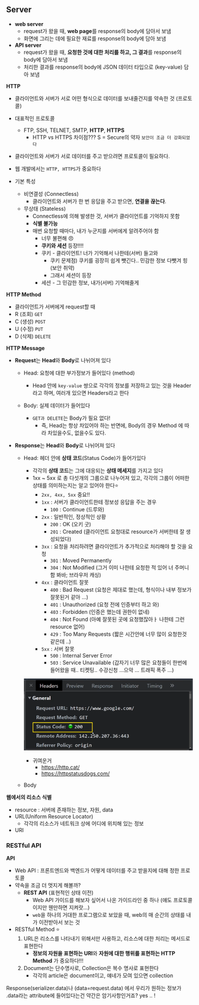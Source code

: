 ## Server

* **web server**
  * request가 왔을 때, **web page**를 response의 body에 담아서 보냄
  * 화면에 그리는 데에 필요한 재료를 response의 body에 담아 보냄
* **API server**
  * request가 왔을 때, **요청한 것에 대한 처리를 하고, 그 결과**를 response의 body에 담아서 보냄
  * 처리한 결과를 response의 body에 JSON 데이터 타입으로 (key-value) 담아 보냄



**HTTP**

* 클라이언트와 서버가 서로 어떤 형식으로 데이터를 보내줄건지를 약속한 것 (프로토콜)
* 대표적인 프로토콜
  * FTP, SSH, TELNET, SMTP, **HTTP**, **HTTPS**
    * HTTP vs HTTPS 차이점??? S = Secure의 약자 `보안이 조금 더 강화되었다`

* 클라이언트와 서버가 서로 데이터를 주고 받으려면 프로토콜이 필요하다.

* 웹 개발에서는 `HTTP, HTTPS`가 중요하다
* 기본 특성
  * 비연결성 (Connectless)
    * 클라이언트와 서버가 한 번 응답을 주고 받으면, **연결을 끊는다**.
  * 무상태 (Stateless)
    * Connectless에 의해 발생한 것, 서버가 클라이언트를 기억하지 못함
    * **식별 불가능**
    * 매번 요청할 때마다, 내가 누군지를 서버에게 알려주어야 함
      * 너무 불편해 :angry:
      * **쿠키와 세션** 등장!!!!
      * 쿠키 - 클라이언트! 너가 기억해서 나한테(서버) 들고와
        * 쿠키 문제점) 쿠키를 굉장히 쉽게 뺏긴다.. 민감한 정보 다뺏겨 힝 (보안 취약)
        * 그래서 세션이 등장
      * 세션 - 그 민감한 정보, 내가(서버) 기억해줄게

**HTTP Method**

* 클라이언트가 서버에게 request할 때
* R (조회) `GET`
* C (생성) `POST`
* U (수정) `PUT`
* D (삭제) `DELETE`

**HTTP Message**

* **Request**는 **Head**와 **Body**로 나뉘어져 있다

  * Head: 요청에 대한 부가정보가 들어있다 (method)
    * Head 안에 `key-value` 쌍으로 각각의 정보를 저장하고 있는 것을 Header라고 하며, 여러개 있으면 Headers라고 한다

  * Body: 실제 데이터가 들어있다
    * `GET과 DELETE`는 Body가 필요 없다!
      * 즉, Head는 항상 차있어야 하는 반면에, Body의 경우 Method 에 따라 차있을수도, 없을수도 있다. 

* **Response**는 **Head**와 **Body**로 나뉘어져 있다

  * Head: 헤더 안에 **상태 코드**(Status Code)가 들어가있다

    * 각각의 **상태 코드**는 그에 대응되는 **상태 메세지**를 가지고 있다
    * 1xx ~ 5xx 로 총 다섯개의 그룹으로 나누어져 있고, 각각의 그룹이 어떠한 상태를 의미하는지는 알고 있어야 한다:star:
      * `2xx, 4xx, 5xx` 중요!!
      * `1xx` : 서버가 클라이언트한테 정보성 응답을 주는 경우
        * `100` : Continue (드루와)
      * `2xx` : 일반적인, 정상적인 상황
        * `200` : OK (오키 굿)
        * `201` : Created (클라이언트 요청대로 resource가 서버한테 잘 생성되었다)
      * `3xx` : 요청을 처리하려면 클라이언트가 추가적으로 처리해야 할 것을 요청
        * `301` : Moved Permanently
        * `304` : Not Modified (그거 이미 나한테 요청한 적 있어 너 주머니 함 봐바; 브라우저 캐싱)
      * `4xx` : 클라이언트 잘못
        * `400` : Bad Request (요청은 제대로 했는데, 형식이나 내부 정보가 잘못된거 같아 ...)
        * `401` : Unauthorized (요청 전에 인증부터 하고 와)
        * `403` : Forbidden (인증은 했는데 권한이 없네)
        * `404` : Not Found (아예 잘못된 곳에 요청했잖아ㅏ 나한테 그런 resource 없어)
        * `429` : Too Many Requests (짧은 시간안에 너무 많이 요청한것 같은데 ..)
      * `5xx` : 서버 잘못
        * `500` : Internal Server Error
        * `503` : Service Unavailable (갑자기 너무 많은 요청들이 한번에 들어왔을 때.. 티켓팅.. 수강신청 ...으악 ... 트래픽 폭주 ...)

    ![image-20220421095640881](django_day12.assets/image-20220421095640881.png)

    * 귀여운거
      * https://http.cat/
      * https://httpstatusdogs.com/

  * Body

**웹에서의 리소스 식별**

* resource : 서버에 존재하는 정보, 자원, data
* URL(Uniform Resource Locator)
  * 각각의 리소스가 네트워크 상에 어디에 위치해 있는 정보
* URI



### RESTful API

**API**

* Web API : 프론트엔드와 백엔드가 어떻게 데이터를 주고 받을지에 대해 정한 프로토콜
* 약속을 조금 더 멋지게 해볼까?
  * **REST API** (표현적인 상태 이전)
    * Web API 가이드를 해보자 싶어서 나온 가이드라인 중 하나 (얘도 프로토콜이지만 웬만하면 지켜랏...)
    * `web`을 하나의 거대한 프로그램으로 보았을 때, web의 매 순간의 상태를 내가 이전받아서 보는 것
* RESTful Method :star:
  1. URL은 리소스를 나타내기 위해서만 사용하고, 리소스에 대한 처리는 메서드로 표현한다
     * **정보의 자원을 표현하는 URI**와 **자원에 대한 행위를 표현하는 HTTP Method** 가 중요하다!!!
  2. Document는 단수명사로, Collection은 복수 명사로 표현한다
     * 각각의 article은 document이고, 얘네가 모여 있으면  collection





Response(serializer.data)나 (data=request.data) 에서 우리가 원하는 정보가 .data라는 attribute에 들어있다는건 약간은 암기사항인거죠? yes .. !